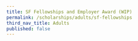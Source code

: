 ```yaml
---
title: SF Fellowships and Employer Award (WIP)
permalink: /scholarships/adults/sf-fellowships
third_nav_title: Adults
published: false
---
```

